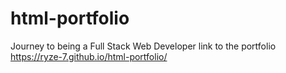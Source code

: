 # html-portfolio
Journey to being a Full Stack Web Developer
link to the portfolio
https://ryze-7.github.io/html-portfolio/
